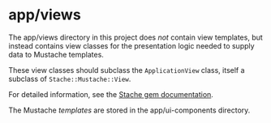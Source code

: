 # app/views

The app/views directory in this project does *not* contain view templates, but
instead contains view classes for the presentation logic needed to supply data
to Mustache templates.

These view classes should subclass the `ApplicationView` class, itself a
subclass of `Stache::Mustache::View`.

For detailed information, see the
[Stache gem documentation](https://github.com/agoragames/stache).

The Mustache *templates* are stored in the app/ui-components directory.

